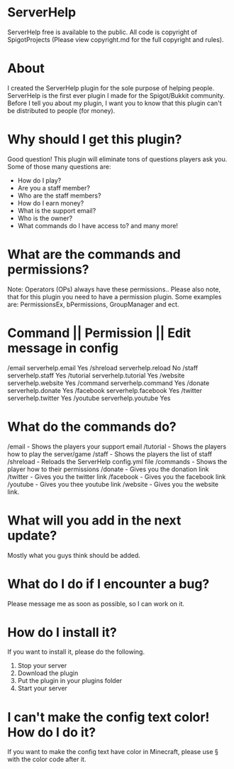 ServerHelp
==========

ServerHelp free is available to the public. All code is copyright of SpigotProjects (Please view copyright.md for the full copyright and rules). 


About
=====

I created the ServerHelp plugin for the sole purpose of helping people. ServerHelp is the first ever plugin I made for the Spigot/Bukkit community. Before I tell you about my plugin, I want you to know that this plugin can't be distributed to people (for money).

Why should I get this plugin? 
=============================
Good question! This plugin will eliminate tons of questions players ask you. Some of those many questions are:
- How do I play?
- Are you a staff member?
- Who are the staff members?
- How do I earn money?
- What is the support email?
- Who is the owner?
- What commands do I have access to?
and many more!

What are the commands and permissions?
======================================
Note: Operators (OPs) always have these permissions.. Please also note, that for this plugin you need to have a permission plugin. Some examples are: PermissionsEx, bPermissions, GroupManager and ect. 

Command || Permission || Edit message in config
===============================================
/email serverhelp.email Yes
/shreload serverhelp.reload No
/staff serverhelp.staff Yes
/tutorial serverhelp.tutorial Yes
/website serverhelp.website Yes
/command serverhelp.command Yes
/donate serverhelp.donate Yes
/facebook serverhelp.facebook Yes
/twitter serverhelp.twitter Yes
/youtube serverhelp.youtube Yes

What do the commands do?
========================
/email - Shows the players your support email
/tutorial - Shows the players how to play the server/game
/staff - Shows the players the list of staff
/shreload - Reloads the ServerHelp config.yml file
/commands - Shows the player how to their permissions
/donate - Gives you the donation link
/twitter - Gives you the twitter link
/facebook - Gives you the facebook link
/youtube - Gives you thee youtube link
/website - Gives you the website link.

What will you add in the next update?
=====================================
Mostly what you guys think should be added.

What do I do if I encounter a bug?
==================================
Please message me as soon as possible, so I can work on it.

How do I install it?
====================
If you want to install it, please do the following.
1) Stop your server
2) Download the plugin
3) Put the plugin in your plugins folder
4) Start your server

I can't make the config text color! How do I do it?
===================================================
If you want to make the config text have color in Minecraft, please use § with the color code after it.
